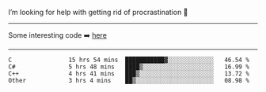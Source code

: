 I’m looking for help with getting rid of procrastination 🤔

-----

Some interesting code :arrow_right: [here](https://github.com/zhen8838/playground)

-----

<!--START_SECTION:waka-->

```text
C                15 hrs 54 mins  ███████████▓░░░░░░░░░░░░░   46.54 %
C#               5 hrs 48 mins   ████▒░░░░░░░░░░░░░░░░░░░░   16.99 %
C++              4 hrs 41 mins   ███▒░░░░░░░░░░░░░░░░░░░░░   13.72 %
Other            3 hrs 4 mins    ██▒░░░░░░░░░░░░░░░░░░░░░░   08.98 %
```

<!--END_SECTION:waka-->

<!--
**zhen8838/zhen8838** is a ✨ _special_ ✨ repository because its `README.md` (this file) appears on your GitHub profile.

Here are some ideas to get you started:

- 🔭 I’m currently working on ...
- 🌱 I’m currently learning ...
- 👯 I’m looking to collaborate on ...
 ...
- 💬 Ask me about ...
- 📫 How to reach me: ...
- 😄 Pronouns: ...
- ⚡ Fun fact: ...
-->
